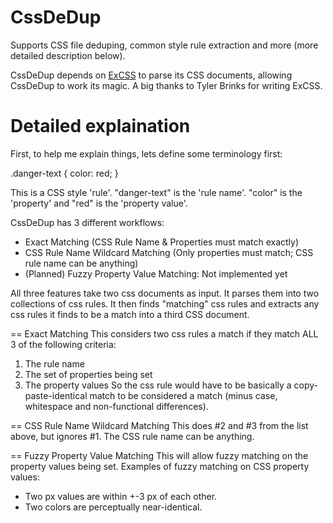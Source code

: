 # CssDeDup

Supports CSS file deduping, common style rule extraction and more (more detailed description below).

CssDeDup depends on [ExCSS](https://github.com/TylerBrinks/ExCSS) to parse its CSS documents, allowing CssDeDup to work its magic. A big thanks to Tyler Brinks
for writing ExCSS.


# Detailed explaination

First, to help me explain things, lets define some terminology first:

.danger-text {
   color: red;
}

This is a CSS style 'rule'.
"danger-text" is the 'rule name'.
"color" is the 'property' and "red" is the 'property value'.

CssDeDup has 3 different workflows:
- Exact Matching (CSS Rule Name & Properties must match exactly)
- CSS Rule Name Wildcard Matching (Only properties must match; CSS rule name can be anything)
- (Planned) Fuzzy Property Value Matching: Not implemented yet

All three features take two css documents as input.
It parses them into two collections of css rules. 
It then finds "matching" css rules and extracts any css rules it finds to be a match into a third CSS document.

== Exact Matching
This considers two css rules a match if they match ALL 3 of the following criteria:
1) The rule name
2) The set of properties being set
3) The property values
So the css rule would have to be basically a copy-paste-identical match to be considered a match (minus case, whitespace and non-functional differences).

== CSS Rule Name Wildcard Matching
This does #2 and #3 from the list above, but ignores #1. The CSS rule name can be anything.

== Fuzzy Property Value Matching
This will allow fuzzy matching on the property values being set. 
Examples of fuzzy matching on CSS property values:
- Two px values are within +-3 px of each other.
- Two colors are perceptually near-identical.

